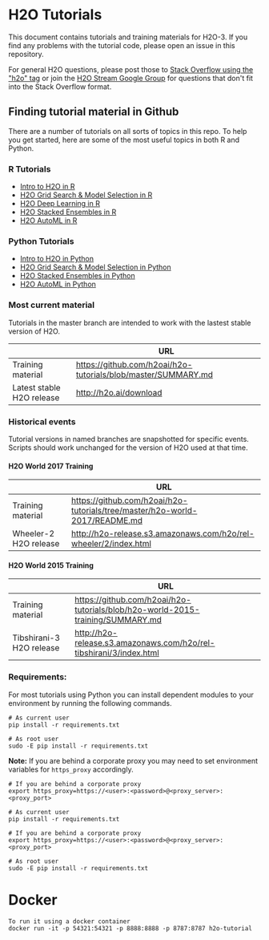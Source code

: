 # H2O Tutorials

This document contains tutorials and training materials for H2O-3.  If you find any problems with the tutorial code, please open an issue in this repository.

For general H2O questions, please post those to [Stack Overflow using the "h2o" tag](http://stackoverflow.com/questions/tagged/h2o) or join the [H2O Stream Google Group](https://groups.google.com/forum/#!forum/h2ostream) for questions that don't fit into the Stack Overflow format.

## Finding tutorial material in Github

There are a number of tutorials on all sorts of topics in this repo.  To help you get started, here are some of the most useful topics in both R and Python.


### R Tutorials

- [Intro to H2O in R](https://github.com/h2oai/h2o-tutorials/blob/master/h2o-open-tour-2016/chicago/intro-to-h2o.R)
- [H2O Grid Search & Model Selection in R](https://github.com/h2oai/h2o-tutorials/blob/master/h2o-open-tour-2016/chicago/grid-search-model-selection.R)
- [H2O Deep Learning in R](http://htmlpreview.github.io/?https://github.com/ledell/sldm4-h2o/blob/master/sldm4-deeplearning-h2o.html)
- [H2O Stacked Ensembles in R](http://docs.h2o.ai/h2o/latest-stable/h2o-docs/data-science/stacked-ensembles.html)
- [H2O AutoML in R](https://github.com/h2oai/h2o-tutorials/blob/master/h2o-world-2017/automl/README.md)


### Python Tutorials

- [Intro to H2O in Python](https://github.com/h2oai/h2o-tutorials/blob/master/h2o-open-tour-2016/chicago/intro-to-h2o.ipynb)
- [H2O Grid Search & Model Selection in Python](https://github.com/h2oai/h2o-tutorials/blob/master/h2o-open-tour-2016/chicago/grid-search-model-selection.ipynb)
- [H2O Stacked Ensembles in Python](http://docs.h2o.ai/h2o/latest-stable/h2o-docs/data-science/stacked-ensembles.html)
- [H2O AutoML in Python](https://github.com/h2oai/h2o-tutorials/blob/master/h2o-world-2017/automl/README.md)


### Most current material

Tutorials in the master branch are intended to work with the lastest stable version of H2O.

| | URL |
| --- | --- |
| Training material | <https://github.com/h2oai/h2o-tutorials/blob/master/SUMMARY.md> |
| Latest stable H2O release | <http://h2o.ai/download> |



### Historical events

Tutorial versions in named branches are snapshotted for specific events.  Scripts should work unchanged for the version of H2O used at that time.

#### H2O World 2017 Training

| | URL |
| --- | --- |
| Training material | <https://github.com/h2oai/h2o-tutorials/tree/master/h2o-world-2017/README.md> |
| Wheeler-2 H2O release | <http://h2o-release.s3.amazonaws.com/h2o/rel-wheeler/2/index.html> |

#### H2O World 2015 Training

| | URL |
| --- | --- |
| Training material | <https://github.com/h2oai/h2o-tutorials/blob/h2o-world-2015-training/SUMMARY.md> |
| Tibshirani-3 H2O release | <http://h2o-release.s3.amazonaws.com/h2o/rel-tibshirani/3/index.html> |


### Requirements:

For most tutorials using Python you can install dependent modules to your environment by running the following commands.

```
# As current user
pip install -r requirements.txt
```

```
# As root user
sudo -E pip install -r requirements.txt
```

**Note:** If you are behind a corporate proxy you may need to set environment variables for `https_proxy` accordingly.

```
# If you are behind a corporate proxy
export https_proxy=https://<user>:<password>@<proxy_server>:<proxy_port>

# As current user
pip install -r requirements.txt
```

```
# If you are behind a corporate proxy
export https_proxy=https://<user>:<password>@<proxy_server>:<proxy_port>

# As root user
sudo -E pip install -r requirements.txt
```


# Docker
```
To run it using a docker container
docker run -it -p 54321:54321 -p 8888:8888 -p 8787:8787 h2o-tutorial
```
